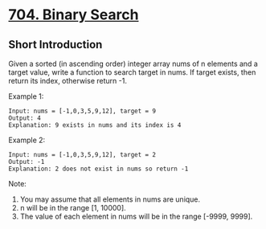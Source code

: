 # [704. Binary Search](https://leetcode.com/problems/binary-search/)

## Short Introduction

Given a sorted (in ascending order) integer array nums of n elements and a target value, write a function to search target in nums. If target exists, then return its index, otherwise return -1.

Example 1:

```text
Input: nums = [-1,0,3,5,9,12], target = 9
Output: 4
Explanation: 9 exists in nums and its index is 4
```

Example 2:

```text
Input: nums = [-1,0,3,5,9,12], target = 2
Output: -1
Explanation: 2 does not exist in nums so return -1
```

Note:

1. You may assume that all elements in nums are unique.
1. n will be in the range [1, 10000].
1. The value of each element in nums will be in the range [-9999, 9999].